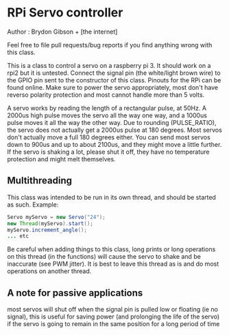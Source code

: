 # RPi Servo controller

Author : Brydon Gibson + [the internet]

Feel free to file pull requests/bug reports if you find anything wrong with this class.

This is a class to control a servo on a raspberry pi 3. It should work on a rpi2 but it is untested.
Connect the signal pin (the white/light brown wire) to the GPIO pin sent to the constructor of this class. Pinouts for the RPi can be found online.
Make sure to power the servo appropriately, most don't have reverso polarity protection and most cannot handle more than 5 volts.

A servo works by reading the length of a rectangular pulse, at 50Hz. A 2000us high pulse moves the servo all the way one way, and a 1000us pulse moves it all the way the other way.
Due to rounding (PULSE_RATIO), the servo does not actually get a 2000us pulse at 180 degrees. Most servos don't actually move a full 180 degrees either.
You can send most servos down to 900us and up to about 2100us, and they might move a little further.
If the servo is shaking a lot, please shut it off, they have no temperature protection and might melt themselves.


## Multithreading
This class was intended to be run in its own thread, and should be started as such. Example:
```java
Servo myServo = new Servo("24");
new Thread(myServo).start();
myServo.increment_angle();
... etc
```
Be careful when adding things to this class, long prints or long operations on this thread (in the functions) will cause the servo to shake and be inaccurate (see PWM jitter).
It is best to leave this thread as is and do most operations on another thread.

## A note for passive applications 
most servos will shut off when the signal pin is pulled low or floating (ie no signal), this is useful for saving power (and prolonging the life of the servo) if the servo is going to remain in the same position for a long period of time
